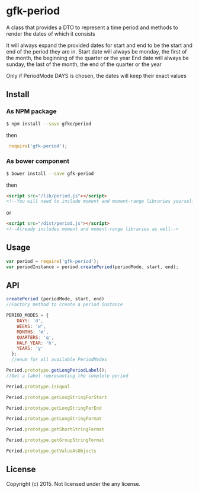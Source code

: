 # gfk-period 

A class that provides a DTO to represent a time period
and methods to render the dates of which it consists

It will always expand the provided dates for start and end to be the start and end of the
period they are in.
Start date will always be monday, the first of the month, the beginning of the quarter or the year
End date will always be sunday, the last of the month, the end of the quarter or the year

Only if PeriodMode DAYS is chosen, the dates will keep their exact values

## Install

### As NPM package
```bash
$ npm install --save gfke/period
```
then
```javascript
 require('gfk-period');
```

### As bower component
```bash
$ bower install --save gfk-period
```
then 
```html
<script src="/lib/period.js"></script>
<!--You will need to include moment and moment-range libraries yourself-->
```
or 
```html
<script src="/dist/period.js"></script>
<!--Already includes moment and moment-range libraries as well-->
```


## Usage

```javascript
var period = require('gfk-period');
var periodInstance = period.createPeriod(periodMode, start, end);
```

## API

```javascript
createPeriod (periodMode, start, end)
//Factory method to create a period instance
```

```javascript
PERIOD_MODES = {
    DAYS: 'd',
    WEEKS: 'w',
    MONTHS: 'm',
    QUARTERS: 'q',
    HALF_YEAR: 'h',
    YEARS: 'y'
  };
  //enum for all available PeriodModes
```

```javascript
Period.prototype.getLongPeriodLabel();
//Get a label representing the complete period
```

```javascript
Period.prototype.isEqual
```

```javascript
Period.prototype.getLongStringForStart
```

```javascript
Period.prototype.getLongStringForEnd
```

```javascript
Period.prototype.getLongStringFormat
```

```javascript
Period.prototype.getShortStringFormat
```

```javascript
Period.prototype.getGroupStringFormat
```

```javascript
Period.prototype.getValueAsObjects
```

## License

Copyright (c) 2015. Not licensed under the any license.
